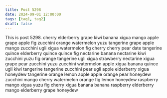 ```yaml
---
title: Post 5298
date: 2024-09-01 12:00:00
tags: [tag1, tag2]
draft: false
---
```

This is post 5298.
cherry
elderberry
grape
kiwi
banana
xigua
mango
apple
grape
apple
fig
zucchini
orange
watermelon
yuzu
tangerine
grape
apple
mango
zucchini
ugli
xigua
watermelon
fig
cherry
cherry
pear
date
tangerine
quince
elderberry
quince
quince
fig
nectarine
banana
nectarine
kiwi
zucchini
yuzu
fig
orange
tangerine
ugli
xigua
strawberry
nectarine
xigua
grape
pear
zucchini
yuzu
zucchini
watermelon
apple
xigua
banana
quince
ugli
kiwi
tangerine
tangerine
zucchini
pear
ugli
apple
elderberry
xigua
honeydew
tangerine
orange
lemon
apple
apple
orange
pear
honeydew
zucchini
mango
cherry
watermelon
orange
fig
lemon
honeydew
raspberry
mango
xigua
yuzu
fig
cherry
xigua
banana
banana
raspberry
elderberry
mango
elderberry
grape
honeydew
